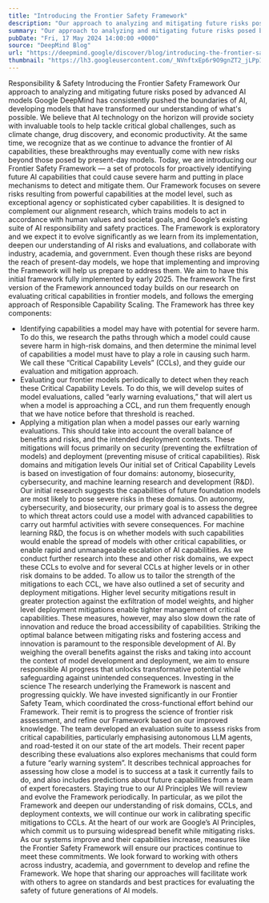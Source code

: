 ```yaml
---
title: "Introducing the Frontier Safety Framework"
description: "Our approach to analyzing and mitigating future risks posed by advanced AI models"
summary: "Our approach to analyzing and mitigating future risks posed by advanced AI models"
pubDate: "Fri, 17 May 2024 14:00:00 +0000"
source: "DeepMind Blog"
url: "https://deepmind.google/discover/blog/introducing-the-frontier-safety-framework/"
thumbnail: "https://lh3.googleusercontent.com/_NVnftxEp6r9O9gnZT2_jLPpIn_nGjYp9xgl8hFhg_-fX131_koFcj6znzflexf4-MdfkSTtA060-Hh7RcvVkNkY5kQ-QBulRYDCO1Li1R1jK71G=w528-h297-n-nu-rw"
---
```


Responsibility & Safety
Introducing the Frontier Safety Framework
Our approach to analyzing and mitigating future risks posed by advanced AI models
Google DeepMind has consistently pushed the boundaries of AI, developing models that have transformed our understanding of what's possible. We believe that AI technology on the horizon will provide society with invaluable tools to help tackle critical global challenges, such as climate change, drug discovery, and economic productivity. At the same time, we recognize that as we continue to advance the frontier of AI capabilities, these breakthroughs may eventually come with new risks beyond those posed by present-day models.
Today, we are introducing our Frontier Safety Framework — a set of protocols for proactively identifying future AI capabilities that could cause severe harm and putting in place mechanisms to detect and mitigate them. Our Framework focuses on severe risks resulting from powerful capabilities at the model level, such as exceptional agency or sophisticated cyber capabilities. It is designed to complement our alignment research, which trains models to act in accordance with human values and societal goals, and Google’s existing suite of AI responsibility and safety practices.
The Framework is exploratory and we expect it to evolve significantly as we learn from its implementation, deepen our understanding of AI risks and evaluations, and collaborate with industry, academia, and government. Even though these risks are beyond the reach of present-day models, we hope that implementing and improving the Framework will help us prepare to address them. We aim to have this initial framework fully implemented by early 2025.
The framework
The first version of the Framework announced today builds on our research on evaluating critical capabilities in frontier models, and follows the emerging approach of Responsible Capability Scaling. The Framework has three key components:
- Identifying capabilities a model may have with potential for severe harm. To do this, we research the paths through which a model could cause severe harm in high-risk domains, and then determine the minimal level of capabilities a model must have to play a role in causing such harm. We call these “Critical Capability Levels” (CCLs), and they guide our evaluation and mitigation approach.
- Evaluating our frontier models periodically to detect when they reach these Critical Capability Levels. To do this, we will develop suites of model evaluations, called “early warning evaluations,” that will alert us when a model is approaching a CCL, and run them frequently enough that we have notice before that threshold is reached.
- Applying a mitigation plan when a model passes our early warning evaluations. This should take into account the overall balance of benefits and risks, and the intended deployment contexts. These mitigations will focus primarily on security (preventing the exfiltration of models) and deployment (preventing misuse of critical capabilities).
Risk domains and mitigation levels
Our initial set of Critical Capability Levels is based on investigation of four domains: autonomy, biosecurity, cybersecurity, and machine learning research and development (R&D). Our initial research suggests the capabilities of future foundation models are most likely to pose severe risks in these domains.
On autonomy, cybersecurity, and biosecurity, our primary goal is to assess the degree to which threat actors could use a model with advanced capabilities to carry out harmful activities with severe consequences. For machine learning R&D, the focus is on whether models with such capabilities would enable the spread of models with other critical capabilities, or enable rapid and unmanageable escalation of AI capabilities. As we conduct further research into these and other risk domains, we expect these CCLs to evolve and for several CCLs at higher levels or in other risk domains to be added.
To allow us to tailor the strength of the mitigations to each CCL, we have also outlined a set of security and deployment mitigations. Higher level security mitigations result in greater protection against the exfiltration of model weights, and higher level deployment mitigations enable tighter management of critical capabilities. These measures, however, may also slow down the rate of innovation and reduce the broad accessibility of capabilities. Striking the optimal balance between mitigating risks and fostering access and innovation is paramount to the responsible development of AI. By weighing the overall benefits against the risks and taking into account the context of model development and deployment, we aim to ensure responsible AI progress that unlocks transformative potential while safeguarding against unintended consequences.
Investing in the science
The research underlying the Framework is nascent and progressing quickly. We have invested significantly in our Frontier Safety Team, which coordinated the cross-functional effort behind our Framework. Their remit is to progress the science of frontier risk assessment, and refine our Framework based on our improved knowledge.
The team developed an evaluation suite to assess risks from critical capabilities, particularly emphasising autonomous LLM agents, and road-tested it on our state of the art models. Their recent paper describing these evaluations also explores mechanisms that could form a future “early warning system”. It describes technical approaches for assessing how close a model is to success at a task it currently fails to do, and also includes predictions about future capabilities from a team of expert forecasters.
Staying true to our AI Principles
We will review and evolve the Framework periodically. In particular, as we pilot the Framework and deepen our understanding of risk domains, CCLs, and deployment contexts, we will continue our work in calibrating specific mitigations to CCLs.
At the heart of our work are Google’s AI Principles, which commit us to pursuing widespread benefit while mitigating risks. As our systems improve and their capabilities increase, measures like the Frontier Safety Framework will ensure our practices continue to meet these commitments.
We look forward to working with others across industry, academia, and government to develop and refine the Framework. We hope that sharing our approaches will facilitate work with others to agree on standards and best practices for evaluating the safety of future generations of AI models.